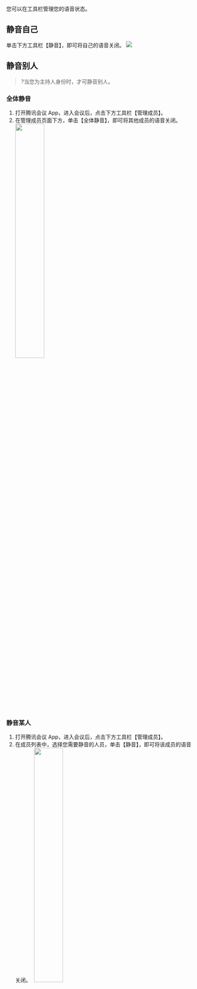 
您可以在工具栏管理您的语音状态。

## 静音自己
单击下方工具栏【静音】，即可将自己的语音关闭。
![](https://main.qcloudimg.com/raw/ec5cf8332009a161f05ba34cef5498ca.png)

## 静音别人
>?当您为主持人身份时，才可静音别人。


### 全体静音
1. 打开腾讯会议 App，进入会议后，点击下方工具栏【管理成员】。
2. 在管理成员页面下方，单击【全体静音】，即可将其他成员的语音关闭。
&nbsp;<img src="https://main.qcloudimg.com/raw/56209d8361876bc6b2a405a78c29e573.png" width="40%">


### 静音某人
1. 打开腾讯会议 App，进入会议后，点击下方工具栏【管理成员】。
2. 在成员列表中，选择您需要静音的人员，单击【静音】，即可将该成员的语音关闭。
&nbsp;<img src="https://main.qcloudimg.com/raw/073e4b4af3117e4e9832928cb5ed8fdc.png" width="40%">


